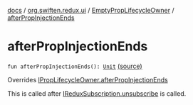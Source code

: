 [docs](../../index.md) / [org.swiften.redux.ui](../index.md) / [EmptyPropLifecycleOwner](index.md) / [afterPropInjectionEnds](./after-prop-injection-ends.md)

# afterPropInjectionEnds

`fun afterPropInjectionEnds(): `[`Unit`](https://kotlinlang.org/api/latest/jvm/stdlib/kotlin/-unit/index.html) [(source)](https://github.com/protoman92/KotlinRedux/tree/master/common/common-ui/src/main/kotlin/org/swiften/redux/ui/Injector.kt#L41)

Overrides [IPropLifecycleOwner.afterPropInjectionEnds](../-i-prop-lifecycle-owner/after-prop-injection-ends.md)

This is called after [IReduxSubscription.unsubscribe](../../org.swiften.redux.core/-i-redux-subscription/unsubscribe.md) is called.

